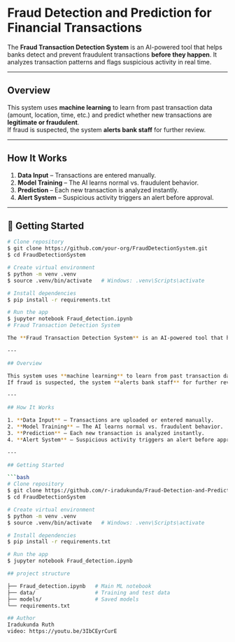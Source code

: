 # Fraud Detection and Prediction for Financial Transactions

The **Fraud Transaction Detection System** is an AI-powered tool that helps banks detect and prevent fraudulent transactions **before they happen**. It analyzes transaction patterns and flags suspicious activity in real time.

---

## Overview

This system uses **machine learning** to learn from past transaction data (amount, location, time, etc.) and predict whether new transactions are **legitimate or fraudulent**.  
If fraud is suspected, the system **alerts bank staff** for further review.

---

## How It Works

1. **Data Input** – Transactions are entered manually.  
2. **Model Training** – The AI learns normal vs. fraudulent behavior.  
3. **Prediction** – Each new transaction is analyzed instantly.  
4. **Alert System** – Suspicious activity triggers an alert before approval.

---

## 🚀 Getting Started

```bash
# Clone repository
$ git clone https://github.com/your-org/FraudDetectionSystem.git
$ cd FraudDetectionSystem

# Create virtual environment
$ python -m venv .venv
$ source .venv/bin/activate   # Windows: .venv\Scripts\activate

# Install dependencies
$ pip install -r requirements.txt

# Run the app
$ jupyter notebook Fraud_detection.ipynb
# Fraud Transaction Detection System

The **Fraud Transaction Detection System** is an AI-powered tool that helps banks detect and prevent fraudulent transactions **before they happen**. It analyzes transaction patterns and flags suspicious activity in real time.

---

## Overview

This system uses **machine learning** to learn from past transaction data (amount, location, time, etc.) and predict whether new transactions are **legitimate or fraudulent**.  
If fraud is suspected, the system **alerts bank staff** for further review.

---

## How It Works

1. **Data Input** – Transactions are uploaded or entered manually.  
2. **Model Training** – The AI learns normal vs. fraudulent behavior.  
3. **Prediction** – Each new transaction is analyzed instantly.  
4. **Alert System** – Suspicious activity triggers an alert before approval.

---

## Getting Started

```bash
# Clone repository
$ git clone https://github.com/r-iradukunda/Fraud-Detection-and-Prediction-for-Financial-Transactions
$ cd FraudDetectionSystem

# Create virtual environment
$ python -m venv .venv
$ source .venv/bin/activate   # Windows: .venv\Scripts\activate

# Install dependencies
$ pip install -r requirements.txt

# Run the app
$ jupyter notebook Fraud_detection.ipynb

## project structure

├── Fraud_detection.ipynb   # Main ML notebook
├── data/                   # Training and test data
├── models/                 # Saved models
└── requirements.txt

## Author
Iradukunda Ruth
video: https://youtu.be/3IbCEyrCurE

